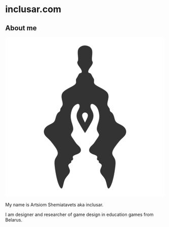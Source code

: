 # inclusar.com

## About me

![inclusar](/logo.svg)

My name is Artsiom Shemiatavets aka inclusar.

I am designer and researcher of game design in education games from Belarus.
